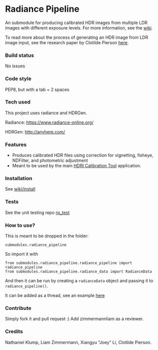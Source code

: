# Radiance Pipeline

An submodule for producing calibrated HDR images from multiple LDR images with different exposure levels. For more information, see the [wiki](https://github.com/zimmermannliam/radiance_pipeline/wiki).

To read more about the process of generating an HDR image from LDR image input, see the research paper by Clotilde Pierson [here](https://doi.org/10.1080/15502724.2019.1684319).

### Build status

No issues

### Code style

PEP8, but with a tab = 2 spaces

### Tech used

This project uses radiance and HDRGen.

Radiance: https://www.radiance-online.org/

HDRGen: http://anyhere.com/

### Features

- Produces calibrated HDR files using correction for vignetting, fisheye, NDFilter, and photometric adjustment
- Meant to be used by the main [HDRI Calibration Tool](https://github.com/XiangyuLijoey/HDRICalibrationTool) application.

### Installation

See [wiki/install](https://github.com/zimmermannliam/radiance_pipeline/wiki/Install)

### Tests

See the unit testing repo [rp_test](https://github.com/zimmermannliam/rp_test/)

### How to use?

This is meant to be dropped in the folder:

`submodules.radiance_pipeline`

So import it with 

```
from submodules.radiance_pipeline.radiance_pipeline import radiance_pipeline
from submodules.radiance_pipeline.radiance_data import RadianceData
```

And then it can be run by creating a `radianceData` object and passing it to `radiance_pipeline()`.

It can be added as a thread, see an example [here](https://github.com/XiangyuLijoey/HDRICalibrationTool/blob/main/src/progress_window.py)

### Contribute

Simply fork it and pull request :) Add zimmermannliam as a reviewer.

### Credits

Nathaniel Klump, Liam Zimmermann, Xiangyu "Joey" Li, Clotilde Pierson.
